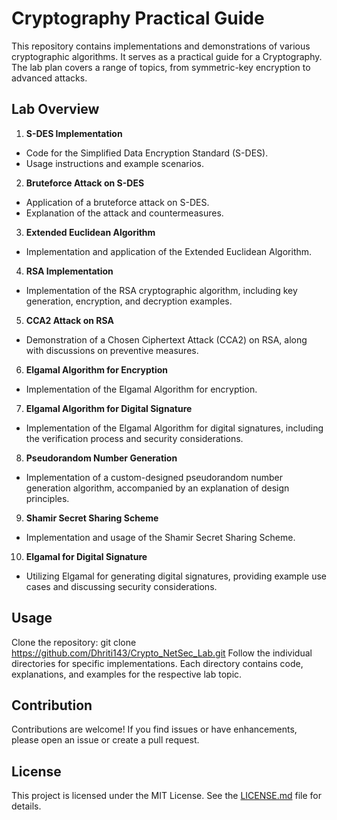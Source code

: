 # Cryptography Practical Guide
This repository contains implementations and demonstrations of various cryptographic algorithms. It serves as a practical guide for a Cryptography. The lab plan covers a range of topics, from symmetric-key encryption to advanced attacks.

## Lab Overview
1. **S-DES Implementation**
  - Code for the Simplified Data Encryption Standard (S-DES).
  - Usage instructions and example scenarios.
2. **Bruteforce Attack on S-DES**
  - Application of a bruteforce attack on S-DES.
  - Explanation of the attack and countermeasures.
3. **Extended Euclidean Algorithm**
  - Implementation and application of the Extended Euclidean Algorithm.
4. **RSA Implementation**
  - Implementation of the RSA cryptographic algorithm, including key generation, encryption, and decryption examples.
5. **CCA2 Attack on RSA**
  - Demonstration of a Chosen Ciphertext Attack (CCA2) on RSA, along with discussions on preventive measures.
6. **Elgamal Algorithm for Encryption**
  - Implementation of the Elgamal Algorithm for encryption.
7. **Elgamal Algorithm for Digital Signature**
  - Implementation of the Elgamal Algorithm for digital signatures, including the verification process and security considerations.
8. **Pseudorandom Number Generation**
  - Implementation of a custom-designed pseudorandom number generation algorithm, accompanied by an explanation of design principles.
9. **Shamir Secret Sharing Scheme**
  - Implementation and usage of the Shamir Secret Sharing Scheme.
10. **Elgamal for Digital Signature**
  - Utilizing Elgamal for generating digital signatures, providing example use cases and discussing security considerations.

## Usage
Clone the repository: git clone https://github.com/Dhriti143/Crypto_NetSec_Lab.git
Follow the individual directories for specific implementations.
Each directory contains code, explanations, and examples for the respective lab topic.

## Contribution
Contributions are welcome! If you find issues or have enhancements, please open an issue or create a pull request.

## License
This project is licensed under the MIT License. See the [LICENSE.md](LICENSE) file for details.
